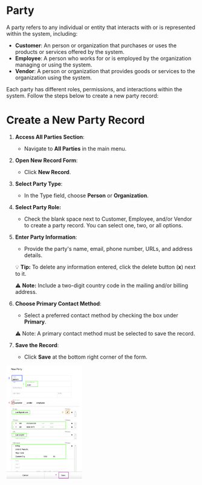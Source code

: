 # **Party**
A party refers to any individual or entity that interacts with or is represented within the system, including: 
- **Customer**: An person or organization that purchases or uses the products or services offered by the system.
- **Employee**: A person who works for or is employed by the organization managing or using the system.
- **Vendor**: A person or organization that provides goods or services to the organization using the system.

Each party has different roles, permissions, and interactions within the system. Follow the steps below to create a new party record: 

# Create a New Party Record

1. **Access All Parties Section**:
    
    - Navigate to **All Parties** in the main menu. <br>
2. **Open New Record Form**:
    
    - Click **New Record**. <br>
3. **Select Party Type**:
    
    - In the Type field, choose **Person** or **Organization**. 

4. **Select Party Role:** 
   
	-  Check the blank space next to Customer, Employee, and/or Vendor to create a party record. You can select one, two, or all options. <br>
5. **Enter Party Information**:
    
    - Provide the party's name, email, phone number, URLs, and address details. <br>
    
	 💡 **Tip:** To delete any information entered, click the delete button (**x**) next to it. <br>
	 
	⚠️ **Note:** Include a two-digit country code in the mailing and/or billing address. <br>
6. **Choose Primary Contact Method**:

	* Select a preferred contact method by checking the box under **Primary**. <br>
	
	⚠️ Note: A primary contact method must be selected to save the record. <br>
7. **Save the Record**:
    
    - Click **Save** at the bottom right corner of the form.

<img src="https://github.com/Fx-Professional-Services/HorizonDocs/blob/staging/Horizon%20User%20Guide/00%20Assets/17_create_a_new_party_record.png" width="200" height="300">

